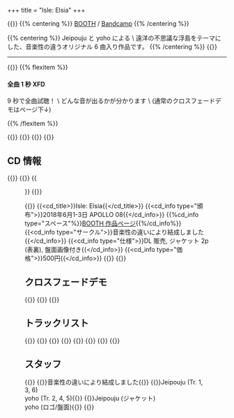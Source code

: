 +++
title = "Isle: Elsia"
+++

<!-- description -->
{{<description>}}
{{% centering %}}
[BOOTH](https://ongakusei.booth.pm/items/885897) / [Bandcamp](https://ongakusei.bandcamp.com/album/isle-elsia)
{{% /centering %}}

{{% centering %}}
Jeipouju と yoho による \\
遠洋の不思議な浮島をテーマにした、音楽性の違うオリジナル 6 曲入り作品です。
{{% /centering %}}
{{</description>}}

<!-- 1sec XFD -->
----
{{<flexbox>}}
  {{% flexitem %}}

#### 全曲 1 秒 XFD

9 秒で全曲試聴！ \\
どんな音が出るかが分かります \\
(通常のクロスフェードデモはページ下↓)

  {{% /flexitem %}}

  {{<flexitem width="400px">}}
    {{<soundcloud height="120px" trackid="455953548" color="d5d9dc">}}
  {{</flexitem>}}
{{</flexbox>}}

<!-- info -->
## CD 情報

{{<flexbox>}}
  {{<flexitem width="360px">}}
    {{<figure src="/img/002/jacket.png" link="/img/002/jacket_1024.png" attr="(クリックで高解像度版 1024 × 1024 px)">}}
  {{</flexitem>}}

  {{<flexitem class="cd_info" width="350px">}}
    {{<cd_title>}}Isle: Elsia{{</cd_title>}}
    {{<cd_info type="頒布">}}2018年6月1-3日 APOLLO 08{{</cd_info>}}
    {{%cd_info type="スペース"%}}[BOOTH 作品ページ](https://booth.pm/ja/items/885897){{%/cd_info%}}
    {{<cd_info type="サークル">}}音楽性の違いにより結成しました{{</cd_info>}}
    {{<cd_info type="仕様">}}DL 販売, ジャケット 2p (表裏), 盤面画像付き{{</cd_info>}}
    {{<cd_info type="価格">}}500円{{</cd_info>}}
  {{</flexitem>}}
{{</flexbox>}}

<!-- XFD -->
## クロスフェードデモ
{{<xfd>}}
{{<soundcloud height="250px" trackid="455953146" color="262626">}}
{{</xfd>}}

<!-- tracklist -->
## トラックリスト
{{<tracklist>}}
  {{<track name="海界の果ての尖塔より" composer="Jeipouju">}}
  {{<track name="Soleil Floria" composer="yoho">}}
  {{<track name="雨催、水底にて" composer="Jeipouju">}}
  {{<track name="Shallow Sinker" composer="yoho">}}
  {{<track name="Stainless Act" composer="yoho">}}
  {{<track name="波面鏡の双子" composer="Jeipouju">}}
{{</tracklist>}}

<!-- staff -->
## スタッフ
{{<staffs>}}
  {{<staff type="プロデュース">}}音楽性の違いにより結成しました{{</staff>}}
  {{<staff type="作曲">}}Jeipouju (Tr. 1, 3, 6)<br />yoho (Tr. 2, 4, 5){{</staff>}}
  {{<staff type="デザイン">}}Jeipouju (ジャケット)<br />yoho (ロゴ/盤面){{</staff>}}
{{</staffs>}}
